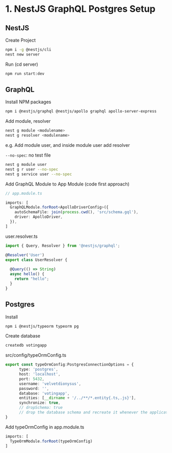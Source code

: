 # 1. NestJS GraphQL Postgres Setup
## NestJS
Create Project
```bash
npm i -g @nestjs/cli
nest new server
```

Run (cd server)
```bash
npm run start:dev
```

## GraphQL

Install NPM packages
```bash
npm i @nestjs/graphql @nestjs/apollo graphql apollo-server-express
```

Add module, resolver
```bash
nest g module <modulename>
nest g resolver <modulename>
```
e.g. Add module user, and inside module user add resolver

```--no-spec```: no test file
```bash
nest g module user
nest g r user --no-spec
nest g service user --no-spec
```
Add GraphQL Module to App Module (code first approach)
```typescript
// app.module.ts

imports: [
  GraphQLModule.forRoot<ApolloDriverConfig>({
    autoSchemaFile: join(process.cwd(), 'src/schema.gql'),
    driver: ApolloDriver,
  }),
]
```

user.resolver.ts
```typescript
import { Query, Resolver } from '@nestjs/graphql';

@Resolver('User')
export class UserResolver {
  
  @Query(() => String) 
  async hello() {
    return "hello";
  }
}
```

## Postgres
Install
```bash
npm i @nestjs/typeorm typeorm pg
```

Create database
```bash
createdb votingapp
```

src/config/typeOrmConfig.ts

```typescript
export const typeOrmConfig:PostgresConnectionOptions = {
      type: 'postgres',
      host: 'localhost',
      port: 5432,
      username: 'velvetdionysus',
      password: '',
      database: 'votingapp',
      entities: [__dirname + '/../**/*.entity{.ts,.js}'],
      synchronize: true,
      // dropSchema: true
      // drop the database schema and recreate it whenever the application starts
}
```

Add typeOrmConfig in app.module.ts
```typescript
imports: [
  TypeOrmModule.forRoot(typeOrmConfig)
]
```




